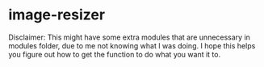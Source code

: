 # image-resizer
Disclaimer: This might have some extra modules that are unnecessary in modules folder, due to me not knowing what I was doing. 
I hope this helps you figure out how to get the function to do what you want it to. 
